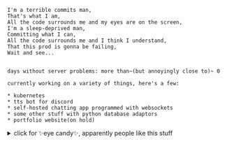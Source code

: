 ```
I'm a terrible commits man,
That's what I am,
All the code surrounds me and my eyes are on the screen,
I'm a sleep-deprived man,
Committing what I can,
All the code surrounds me and I think I understand,
That this prod is gonna be failing,
Wait and see...


days without server problems: more than~(but annoyingly close to)~ 0

currently working on a variety of things, here's a few:

* kubernetes
* tts bot for discord
* self-hosted chatting app programmed with websockets
* some other stuff with python database adaptors
* portfolio website(on hold)
```

<details>
<summary>click for ✨eye candy✨, apparently people like this stuff</summary>

<picture>
  <source
    srcset="https://github-readme-stats.vercel.app/api?username=kirellkekw&show_icons=true&theme=dark"
    media="(prefers-color-scheme: dark)"
  />
  <source
    srcset="https://github-readme-stats.vercel.app/api?username=kirellkekw&show_icons=true"
    media="(prefers-color-scheme: light), (prefers-color-scheme: no-preference)"
  />
  <img src="https://github-readme-stats.vercel.app/api?username=kirellkekw&show_icons=true" />
</picture>
<div>
<picture>
  <source
    srcset="https://github-readme-stats.vercel.app/api/top-langs?username=kirellkekw&locale=en&layout=donut&exclude_repo=disnote&theme=dark&size_weight=0.5&count_weight=0.5&custom_title=My%20Favorite%20Languages"
    media="(prefers-color-scheme: dark)"
  />
  <source
    srcset="https://github-readme-stats.vercel.app/api/top-langs?username=kirellkekw&locale=en&layout=donut&exclude_repo=disnote&theme=light&size_weight=0.5&count_weight=0.5&custom_title=My%20Favorite%20Languages"
    media="(prefers-color-scheme: light), (prefers-color-scheme: no-preference)"
  />
  <img src="https://github-readme-stats.vercel.app/api/top-langs?username=kirellkekw&locale=en&layout=donut&exclude_repo=disnote&theme=light&size_weight=0.5&count_weight=0.5&custom_title=My%20Favorite%20Languages" />
</picture>

</details>
